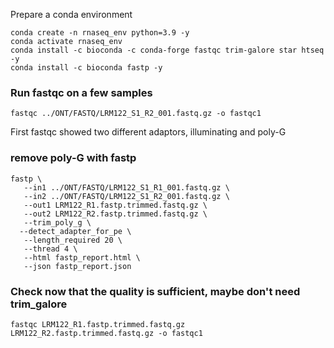 Prepare a conda environment

```
conda create -n rnaseq_env python=3.9 -y
conda activate rnaseq_env
conda install -c bioconda -c conda-forge fastqc trim-galore star htseq -y
conda install -c bioconda fastp -y
```


### Run fastqc on a few samples
```
fastqc ../ONT/FASTQ/LRM122_S1_R2_001.fastq.gz -o fastqc1
```
First fastqc showed two different adaptors, illuminating and poly-G

### remove poly-G with fastp
```
fastp \
   --in1 ../ONT/FASTQ/LRM122_S1_R1_001.fastq.gz \
   --in2 ../ONT/FASTQ/LRM122_S1_R2_001.fastq.gz \
   --out1 LRM122_R1.fastp.trimmed.fastq.gz \
   --out2 LRM122_R2.fastp.trimmed.fastq.gz \
   --trim_poly_g \
  --detect_adapter_for_pe \
   --length_required 20 \
   --thread 4 \
   --html fastp_report.html \
   --json fastp_report.json

```
### Check now that the quality is sufficient, maybe don't need trim_galore
```
fastqc LRM122_R1.fastp.trimmed.fastq.gz LRM122_R2.fastp.trimmed.fastq.gz -o fastqc1
```
